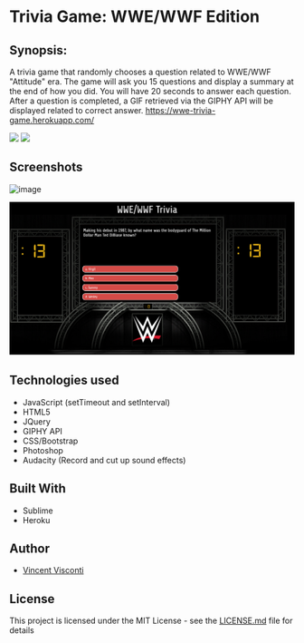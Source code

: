 # Trivia Game: WWE/WWF Edition

## Synopsis:
A trivia game that randomly chooses a question related to WWE/WWF "Attitude" era. The game will ask you 15 questions and display a summary at the end of how you did.  You will have 20 seconds to answer each question.  After a question is completed, a GIF retrieved via the GIPHY API will be displayed related to correct answer.  <a href="https://wwe-trivia-game.herokuapp.com/" target="_blank">https://wwe-trivia-game.herokuapp.com/</a>

<a href="https://media.giphy.com/media/26xBtJGYFxRCVajyU/source.gif" target="_blank"><img src="http://i.giphy.com/26xBtJGYFxRCVajyU.gif" ></a>
<a href="https://media.giphy.com/media/26xBLtYgA2b7irgU8/source.gif" target="_blank"><img src="http://i.giphy.com/26xBLtYgA2b7irgU8.gif" ></a>

## Screenshots
![image](https://github.com/VinnyV88/TriviaGame/blob/master/screenshots/wweTrivia.png)

![image](https://github.com/VinnyV88/TriviaGame/blob/master/screenshots/wweTrivia_countdown.png)

## Technologies used
- JavaScript (setTimeout and setInterval)
- HTML5
- JQuery
- GIPHY API
- CSS/Bootstrap
- Photoshop
- Audacity (Record and cut up sound effects)

## Built With
* Sublime 
* Heroku 

## Author
* [Vincent Visconti](https://github.com/VinnyV88)
  


## License

This project is licensed under the MIT License - see the [LICENSE.md](LICENSE.md) file for details
